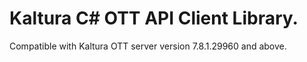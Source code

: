 # Kaltura C# OTT API Client Library.
Compatible with Kaltura OTT server version 7.8.1.29960 and above.

